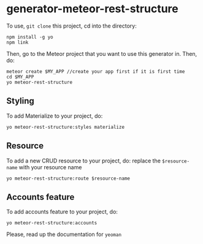 # generator-meteor-rest-structure

To use, `git clone` this project, cd into the directory:

```
npm install -g yo
npm link
```

Then, go to the Meteor project that you want to use this generator in. Then, do:

```
meteor create $MY_APP //create your app first if it is first time
cd $MY_APP
yo meteor-rest-structure
```

## Styling
To add Materialize to your project, do:
```
yo meteor-rest-structure:styles materialize
```

## Resource
To add a new CRUD resource to your project, do:
replace the `$resource-name` with your resource name
```
yo meteor-rest-structure:route $resource-name
```
## Accounts feature
To add accounts feature to your project, do:
```
yo meteor-rest-structure:accounts
```

Please, read up the documentation for `yeoman`
